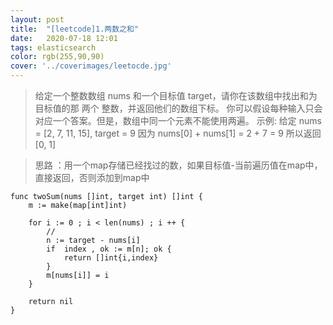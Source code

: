 ```yaml
---
layout: post
title:  "[leetcode]1.两数之和"
date:   2020-07-18 12:01
tags: elasticsearch
color: rgb(255,90,90)
cover: '../coverimages/leetocde.jpg'
---
```


> 给定一个整数数组 nums 和一个目标值 target，请你在该数组中找出和为目标值的那 两个 整数，并返回他们的数组下标。
> 你可以假设每种输入只会对应一个答案。但是，数组中同一个元素不能使用两遍。
> 示例:
给定 nums = [2, 7, 11, 15], target = 9
因为 nums[0] + nums[1] = 2 + 7 = 9
所以返回 [0, 1]

> 思路 ：用一个map存储已经找过的数，如果目标值-当前遍历值在map中，直接返回，否则添加到map中

``` golang
func twoSum(nums []int, target int) []int {
	m := make(map[int]int)

	for i := 0 ; i < len(nums) ; i ++ {
		//
		n := target - nums[i]
		if  index , ok := m[n]; ok {
			return []int{i,index}
		}
		m[nums[i]] = i
	}
	
	return nil
}
```